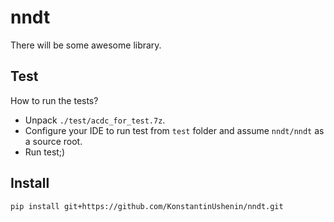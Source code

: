 # nndt

There will be some awesome library.


## Test

How to run the tests?
 - Unpack `./test/acdc_for_test.7z`.
 - Configure your IDE to run test from `test` folder and assume `nndt/nndt` as a source root.
 - Run test;)
 
 ## Install
 
```
pip install git+https://github.com/KonstantinUshenin/nndt.git
```
